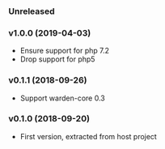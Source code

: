### Unreleased

### v1.0.0 (2019-04-03)

* Ensure support for php 7.2
* Drop support for php5

### v0.1.1 (2018-09-26)

* Support warden-core 0.3

### v0.1.0 (2018-09-20)

* First version, extracted from host project
